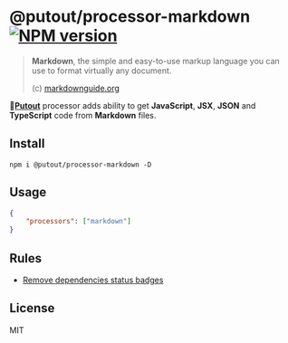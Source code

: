 # @putout/processor-markdown [![NPM version][NPMIMGURL]][NPMURL]

[NPMIMGURL]: https://img.shields.io/npm/v/@putout/processor-markdown.svg?style=flat&longCache=true
[NPMURL]: https://npmjs.org/package/@putout/processor-markdown "npm"

> **Markdown**, the simple and easy-to-use markup language you can use to format virtually any document.
>
> (c) [markdownguide.org](https://www.markdownguide.org/)

🐊[**Putout**](https://github.com/coderaiser/putout) processor adds ability to get **JavaScript**, **JSX**, **JSON** and **TypeScript** code from **Markdown** files.

## Install

```
npm i @putout/processor-markdown -D
```

## Usage

```json
{
    "processors": ["markdown"]
}
```

## Rules

- [Remove dependencies status badges](https://github.com/coderaiser/putout/tree/master/packages/processor-markdown/lib/rules/remove-dependencies-status-badge.md)

## License

MIT
